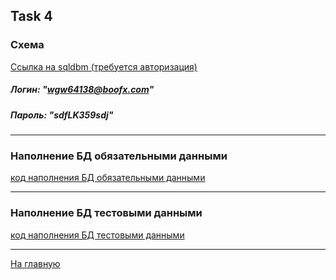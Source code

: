 ## Task 4

### Схема
[Ссылка на sqldbm (требуется авторизация)](https://app.sqldbm.com/MySQL/Edit/p195366/)
##### Логин: "wgw64138@boofx.com"
##### Пароль: "sdfLK359sdj"

---

### Наполнение БД обязательными данными

[код наполнения БД обязательными данными](https://github.com/PanovAlexey/database_course/blob/main/docs/tasks/04/insert_seeding_data.sql)

---

### Наполнение БД тестовыми данными

[код наполнения БД тестовыми данными](https://github.com/PanovAlexey/database_course/blob/main/docs/tasks/04/insert_mock_data.sql)

---
[На главную](https://github.com/PanovAlexey/database_course/blob/main/README.md)